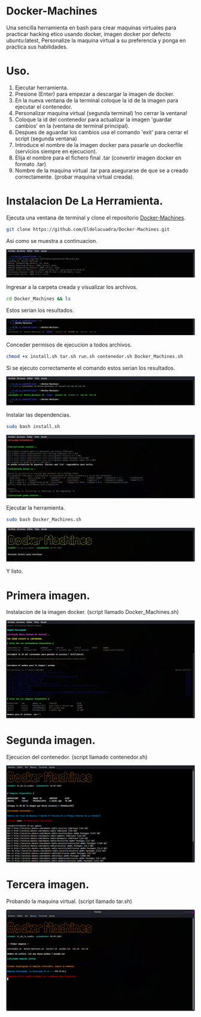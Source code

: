 # Docker-Machines
Una sencilla herramienta en bash para crear maquinas virtuales para practicar hacking etico usando docker, imagen docker por defecto ubuntu:latest, Personalize la maquina virtual a su preferencia y ponga en practica sus habilidades.  

# Uso.
 1. Ejecutar herramienta.
 2. Presione (Enter) para empezar a descargar la imagen de docker.
 3. En la nueva ventana de la terminal coloque la id de la imagen para ejecutar el contenedor.
 4. Personalizar maquina virtual (segunda terminal) !no cerrar la ventana!
 5. Coloque la id del contenedor para actualizar la imagen 'guardar cambios' en la (ventana de terminal principal). 
 7. Despues de aguardar los cambios usa el comando 'exit' para cerrar el script (segunda ventana)
 8. Introduce el nombre de la imagen docker para pasarle un dockerfile (servicios siempre en ejecucion).
 9. Elija el nombre para el fichero final .tar (convertir imagen docker en formato .tar)
10. Nombre de la maquina virtual .tar para asegurarse de que se a creado correctamente. (probar maquina virtual creada).    
 
# Instalacion De La Herramienta.
Ejecuta una ventana de terminal y clone el repositorio [Docker-Machines](https://github.com/Eldelacuadra/Docker-Machines.git).

```sh
git clone https://github.com/Eldelacuadra/Docker-Machines.git
```
Asi como se muestra a continuacion.
<p align="center"><img src="images/images-install/install1.png"></p>

Ingresar a la carpeta creada y visualizar los archivos.

```sh
cd Docker_Machines && ls
```
Estos serian los resultados.
<p align="center"><img src="images/images-install/install2.png"></p>

Conceder permisos de ejecucion a todos archivos.

```sh
chmod +x install.sh tar.sh run.sh contenedor.sh Docker_Machines.sh
```
Si se ejecuto correctamente el comando estos serian los resultados. 
<p align="center"><img src="images/images-install/install3.png"></p>

Instalar las dependencias.

```sh
sudo bash install.sh
```
<p align="center"><img src="images/images-install/install4.png"></p>

Ejecutar la herramienta.

```sh
sudo bash Docker_Machines.sh
```
<p align="center"><img src="images/images-install/final.png"></p>
Y listo.

# Primera imagen.
Instalacion de la imagen docker. (script llamado Docker_Machines.sh)
<p align="center"><img src="images/imagen-1.png"></p>

# Segunda imagen.
Ejecucion del contenedor. (script llamado contenedor.sh)
<p align="center"><img src="images/imagen-2.png"></p>

# Tercera imagen.
Probando la maquina virtual. (script llamado tar.sh)
<p align="center"><img src="images/imagen-3.png"></p>













